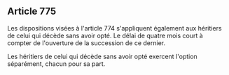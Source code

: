 Article 775
----
Les dispositions visées à l'article 774 s'appliquent également aux héritiers de
celui qui décède sans avoir opté. Le délai de quatre mois court à compter de
l'ouverture de la succession de ce dernier.

Les héritiers de celui qui décède sans avoir opté exercent l'option séparément,
chacun pour sa part.
